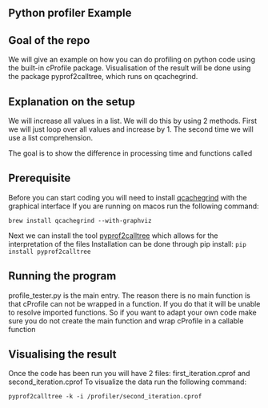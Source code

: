 ## Python profiler Example ##

## Goal of the repo ##
We will give an example on how you can do profiling on python code using the built-in cProfile package.
Visualisation of the result will be done using the package pyprof2calltree, which runs on qcachegrind.

## Explanation on the setup ##
We will increase all values in a list. We will do this by using 2 methods. First we will just loop over all values and increase by 1.
The second time we will use a list comprehension.

The goal is to show the difference in processing time and functions called

## Prerequisite ##
Before you can start coding you will need to install [qcachegrind](http://kcachegrind.sourceforge.net) with the graphical interface
If you are running on macos  run the following command:

```brew install qcachegrind --with-graphviz```


Next we can install the tool [pyprof2calltree](https://github.com/pwaller/pyprof2calltree/) which allows for the interpretation of the files
Installation can be done through pip install:
```pip install pyprof2calltree```

## Running the program ##
profile_tester.py is the main entry.
The reason there is no main function is that cProfile can not be wrapped in a function. If you do that it will be unable
to resolve imported functions. So if you want to adapt your own code make sure you do not create the main function and wrap
cProfile in a callable function

## Visualising the result ##
Once the code has been run you will have 2 files: first_iteration.cprof and second_iteration.cprof
To visualize the data run the following command:

```pyprof2calltree -k -i /profiler/second_iteration.cprof```


